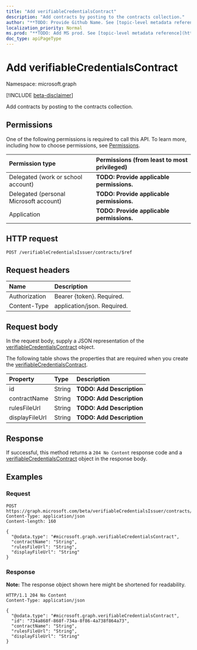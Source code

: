 ```yaml
---
title: "Add verifiableCredentialsContract"
description: "Add contracts by posting to the contracts collection."
author: "**TODO: Provide Github Name. See [topic-level metadata reference](https://msgo.azurewebsites.net/add/document/guidelines/metadata.html#topic-level-metadata)**"
localization_priority: Normal
ms.prod: "**TODO: Add MS prod. See [topic-level metadata reference](https://msgo.azurewebsites.net/add/document/guidelines/metadata.html#topic-level-metadata)**"
doc_type: apiPageType
---
```


# Add verifiableCredentialsContract
Namespace: microsoft.graph

[!INCLUDE [beta-disclaimer](../../includes/beta-disclaimer.md)]

Add contracts by posting to the contracts collection.

## Permissions
One of the following permissions is required to call this API. To learn more, including how to choose permissions, see [Permissions](/graph/permissions-reference).

|Permission type|Permissions (from least to most privileged)|
|:---|:---|
|Delegated (work or school account)|**TODO: Provide applicable permissions.**|
|Delegated (personal Microsoft account)|**TODO: Provide applicable permissions.**|
|Application|**TODO: Provide applicable permissions.**|

## HTTP request

<!-- {
  "blockType": "ignored"
}
-->
``` http
POST /verifiableCredentialsIssuer/contracts/$ref
```

## Request headers
|Name|Description|
|:---|:---|
|Authorization|Bearer {token}. Required.|
|Content-Type|application/json. Required.|

## Request body
In the request body, supply a JSON representation of the [verifiableCredentialsContract](../resources/verifiablecredentialscontract.md) object.

The following table shows the properties that are required when you create the [verifiableCredentialsContract](../resources/verifiablecredentialscontract.md).

|Property|Type|Description|
|:---|:---|:---|
|id|String|**TODO: Add Description**|
|contractName|String|**TODO: Add Description**|
|rulesFileUrl|String|**TODO: Add Description**|
|displayFileUrl|String|**TODO: Add Description**|



## Response

If successful, this method returns a `204 No Content` response code and a [verifiableCredentialsContract](../resources/verifiablecredentialscontract.md) object in the response body.

## Examples

### Request
<!-- {
  "blockType": "request",
  "name": "create_verifiablecredentialscontract_from_"
}
-->
``` http
POST https://graph.microsoft.com/beta/verifiableCredentialsIssuer/contracts/$ref
Content-Type: application/json
Content-length: 160

{
  "@odata.type": "#microsoft.graph.verifiableCredentialsContract",
  "contractName": "String",
  "rulesFileUrl": "String",
  "displayFileUrl": "String"
}
```


### Response
**Note:** The response object shown here might be shortened for readability.
<!-- {
  "blockType": "response",
  "truncated": true,
  "@odata.type": "microsoft.graph.verifiableCredentialsContract"
}
-->
``` http
HTTP/1.1 204 No Content
Content-Type: application/json

{
  "@odata.type": "#microsoft.graph.verifiableCredentialsContract",
  "id": "734a868f-868f-734a-8f86-4a738f864a73",
  "contractName": "String",
  "rulesFileUrl": "String",
  "displayFileUrl": "String"
}
```

